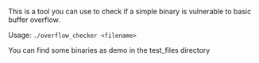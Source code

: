 This is a tool you can use to check if a simple binary is vulnerable to basic buffer overflow.

Usage:
`./overflow_checker <filename>`

You can find some binaries as demo in the test_files directory
